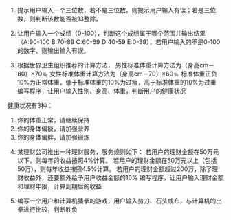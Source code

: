 1. 提示用户输入一个三位数，若不是三位数，则提示用户输入有误；若是三位数，则判断该数能否被13整除。

2. 让用户输入一个成绩（0-100），判断这个成绩属于哪个范围并输出结果（A:90-100  B:70-89  C:60-69  D:40-59  E:0-39），若用户输入的不是0-100的数字，则输出输入有误。

3. 根据世界卫生组织推荐的计算方法，
男性标准体重计算方法为（身高cm－80）×70﹪
女性标准体重计算方法为（身高cm－70）×60﹪
标准体重正负10%为正常体重，低于标准体重的10%为过瘦，高于标准体重的10%为过重
编写程序，让用户输入性别、身高、体重，判断用户的健康状况

健康状况有3种：

1) 你的体重正常，请继续保持
2) 你的身体偏瘦，请加强营养
3) 你的身体偏胖，请加强锻炼

4. 某理财公司推出一种理财服务，服务规则如下：
若用户的理财金额在50万元以下，则每年的收益按照4%计算。
若用户的理财金额在50万元以上（包括50万），则每年收益按照4.5%计算。
若用户的理财金额超过200万，除了理财收益外，还要额外给予用户收益金额的10%
编写程序，让用户输入理财金额和理财年限，计算到期后的收益

5. 编写一个用户和计算机猜拳的游戏，用户输入剪刀、石头或布，与计算机的出拳进行比较，判断胜负


